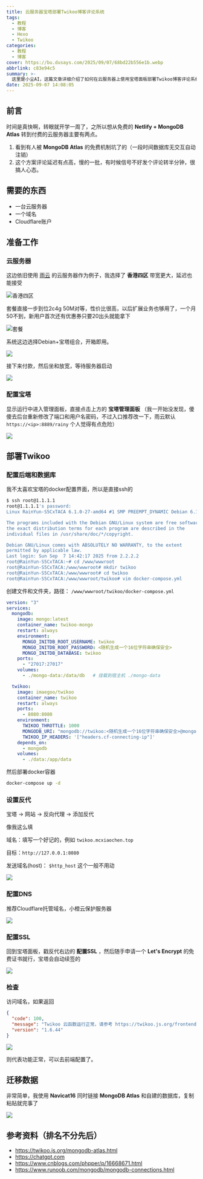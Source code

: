 ```yaml
---
title: 云服务器宝塔部署Twikoo博客评论系统
tags:
  - 教程
  - 博客
  - Hexo
  - Twikoo
categories:
  - 教程
  - 博客
cover: https://bu.dusays.com/2025/09/07/68bd22b556e1b.webp
abbrlink: c83e94c5
summary: >-
  这里是小尘AI，这篇文章详细介绍了如何在云服务器上使用宝塔面板部署Twikoo博客评论系统，包括迁移原因、服务器选择、Docker容器配置、反向代理设置、SSL证书申请以及数据迁移步骤，旨在提升评论系统的稳定性和响应速度。
date: 2025-09-07 14:08:05
---
```


## 前言

时间是真快啊，转眼就开学一周了，之所以想从免费的 **Netlify + MongoDB Atlas** 转到付费的云服务器主要有两点。

1. 看到有人被 **MongoDB Atlas** 的免费机制坑了的（一段时间数据库无交互自动注销）
2. 这个方案评论延迟有点高，慢的一批，有时候信号不好发个评论转半分钟，很搞人心态。

## 需要的东西

- 一台云服务器
- 一个域名
- Cloudflare账户

## 准备工作

### 云服务器

这边依旧使用 [雨云](https://www.rainyun.com/blxc123_) 的云服务器作为例子，我选择了 **香港四区** 带宽更大，延迟也能接受

![香港四区](https://bu.dusays.com/2025/09/07/68bd2515333ee.png)

套餐直接一步到位2c4g 50M对等，性价比很高，以后扩展业务也够用了，一个月50不到，新用户首次还有优惠券只要20出头就能拿下

![套餐](https://bu.dusays.com/2025/09/07/68bd2576110ce.png)

系统这边选择Debian+宝塔组合，开箱即用。

![](https://bu.dusays.com/2025/09/07/68bd26147a854.png)

接下来付款，然后坐和放宽，等待服务器启动

![](https://bu.dusays.com/2025/09/07/68bd2674e29b1.png)

### 配置宝塔

显示运行中进入管理面板，直接点击上方的 **宝塔管理面板** （我一开始没发现，傻傻去后台重新修改了端口和用户名密码，不过入口推荐改一下，雨云默认 ``https://<ip>:8889/rainy`` 个人觉得有点危险）

![](https://bu.dusays.com/2025/09/07/68bd281487eba.png)

## 部署Twikoo

### 配置后端和数据库

我不太喜欢宝塔的docker配置界面，所以是直接ssh的

```bash
$ ssh root@1.1.1.1
root@1.1.1.1's password: 
Linux RainYun-S5CxTACA 6.1.0-27-amd64 #1 SMP PREEMPT_DYNAMIC Debian 6.1.115-1 (2024-11-01) x86_64

The programs included with the Debian GNU/Linux system are free software;
the exact distribution terms for each program are described in the
individual files in /usr/share/doc/*/copyright.

Debian GNU/Linux comes with ABSOLUTELY NO WARRANTY, to the extent
permitted by applicable law.
Last login: Sun Sep  7 14:42:17 2025 from 2.2.2.2
root@RainYun-S5CxTACA:~# cd /www/wwwroot
root@RainYun-S5CxTACA:/www/wwwroot# mkdir twikoo
root@RainYun-S5CxTACA:/www/wwwroot# cd twikoo
root@RainYun-S5CxTACA:/www/wwwroot/twikoo# vim docker-compose.yml
```

创建文件和文件夹，路径： ``/www/wwwroot/twikoo/docker-compose.yml``

```yml
version: "3"
services:
  mongodb:
    image: mongo:latest
    container_name: twikoo-mongo
    restart: always
    environment:
      MONGO_INITDB_ROOT_USERNAME: twikoo
      MONGO_INITDB_ROOT_PASSWORD: <随机生成一个16位字符串确保安全>
      MONGO_INITDB_DATABASE: twikoo
    ports:
      - "27017:27017"
    volumes:
      - ./mongo-data:/data/db   # 挂载到宿主机 ./mongo-data

  twikoo:
    image: imaegoo/twikoo
    container_name: twikoo
    restart: always
    ports:
      - 8080:8080
    environment:
      TWIKOO_THROTTLE: 1000
      MONGODB_URI: "mongodb://twikoo:<随机生成一个16位字符串确保安全>@mongodb:27017/twikoo?authSource=admin&retryWrites=true&w=majority"
      TWIKOO_IP_HEADERS: '["headers.cf-connecting-ip"]'
    depends_on:
      - mongodb
    volumes:
      - ./data:/app/data
```

然后部署docker容器

```bash
docker-compose up -d
```

### 设置反代

宝塔 -> 网站 -> 反向代理 -> 添加反代

像我这么填

域名：填写一个好记的，例如 ``twikoo.mcxiaochen.top``

目标：``http://127.0.0.1:8080``

发送域名(host)： ``$http_host`` 这个一般不用动

![](https://bu.dusays.com/2025/09/07/68bd2cad0a0a4.png)

### 配置DNS

推荐Cloudflare托管域名，小橙云保护服务器

![](https://bu.dusays.com/2025/09/07/68bd2db1aabb2.png)

### 配置SSL

回到宝塔面板，戳反代右边的 **配置SSL** ，然后随手申请一个 **Let's Encrypt** 的免费证书就行，宝塔会自动续签的

![](https://bu.dusays.com/2025/09/07/68bd2e1866fe8.png)

### 检查

访问域名，如果返回

```json
{
  "code": 100,
  "message": "Twikoo 云函数运行正常，请参考 https://twikoo.js.org/frontend.html 完成前端的配置",
  "version": "1.6.44"
}
```

![](https://bu.dusays.com/2025/09/07/68bd2ec4b0c60.png)

则代表功能正常，可以去前端配置了。

## 迁移数据

非常简单，我使用 **Navicat16** 同时链接 **MongoDB Atlas** 和自建的数据库，复制粘贴就完事了

![](https://bu.dusays.com/2025/09/07/68bd3009f3a8b.png)
























## 参考资料（排名不分先后）

- https://twikoo.js.org/mongodb-atlas.html
- https://chatgpt.com
- https://www.cnblogs.com/phpper/p/16668671.html
- https://www.runoob.com/mongodb/mongodb-connections.html
